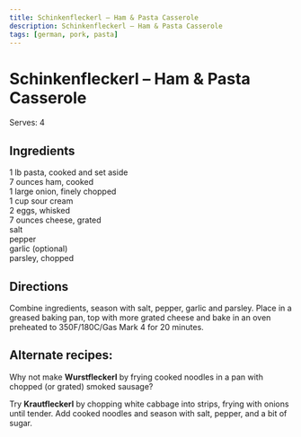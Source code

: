 ```yaml
---
title: Schinkenfleckerl – Ham & Pasta Casserole
description: Schinkenfleckerl – Ham & Pasta Casserole
tags: [german, pork, pasta]
---
```


# Schinkenfleckerl – Ham & Pasta Casserole
Serves: 4

## Ingredients
1 lb pasta, cooked and set aside  
7 ounces ham, cooked  
1 large onion, finely chopped  
1 cup sour cream  
2 eggs, whisked  
7 ounces cheese, grated  
salt  
pepper  
garlic (optional)  
parsley, chopped

## Directions
Combine ingredients, season with salt, pepper, garlic and parsley. Place in a greased baking pan, top with more grated cheese and bake in an oven preheated to 350F/180C/Gas Mark 4 for 20 minutes.

## Alternate recipes:
Why not make **Wurstfleckerl** by frying cooked noodles in a pan with chopped (or grated) smoked sausage?

Try **Krautfleckerl** by chopping white cabbage into strips, frying with onions until tender. Add cooked noodles and season with salt, pepper, and a bit of sugar.